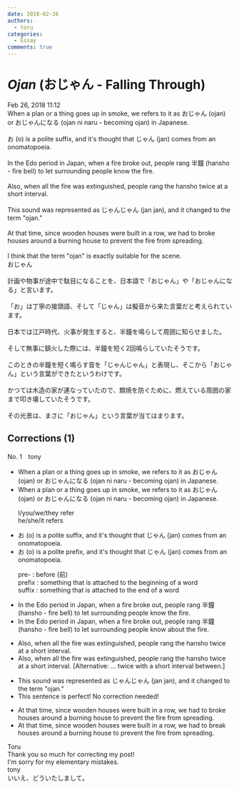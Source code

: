 ```yaml
---
date: 2018-02-26
authors:
  - toru
categories:
  - Essay
comments: true
---
```


# <strong><em>Ojan</strong></em> (おじゃん - Falling Through)
<div class="date">Feb 26, 2018 11:12</div>
<div id="post"><div id="body_show_ori">
When a plan or a thing goes up in smoke, we refers to it as おじゃん (ojan) or おじゃんになる (ojan ni naru - becoming ojan) in Japanese.<br/><br/>お (o) is a polite suffix, and it's thought that じゃん (jan) comes from an onomatopoeia.<br/><br/>In the Edo period in Japan, when a fire broke out, people rang 半鐘 (hansho - fire bell) to let surrounding people know the fire.<br/><br/>Also, when all the fire was extinguished, people rang the hansho twice at a short interval.<br/><br/>This sound was represented as じゃんじゃん (jan jan), and it changed to the term "ojan."<br/><br/>At that time, since wooden houses were built in a row, we had to broke houses around a burning house to prevent the fire from spreading.<br/><br/>I think that the term "ojan" is exactly suitable for the scene.
</div></div>

<!-- more -->

<div id="post_ja"><div id="body_show_mo">
おじゃん<br/><br/>計画や物事が途中で駄目になることを、日本語で「おじゃん」や「おじゃんになる」と言います。<br/><br/>「お」は丁寧の接頭語、そして「じゃん」は擬音から来た言葉だと考えられています。<br/><br/>日本では江戸時代、火事が発生すると、半鐘を鳴らして周囲に知らせました。<br/><br/>そして無事に鎮火した際には、半鐘を短く2回鳴らしていたそうです。<br/><br/>このときの半鐘を短く鳴らす音を「じゃんじゃん」と表現し、そこから「おじゃん」という言葉ができたというわけです。<br/><br/>かつては木造の家が連なっていたので、類焼を防ぐために、燃えている周囲の家まで叩き壊していたそうです。<br/><br/>その光景は、まさに「おじゃん」という言葉が当てはまります。
</div></div>

## Corrections (1)
<div id="block"><div class="first_name"> No. 1　<span class="just_name">tony</span></div><div id="block2">
<ul class="correction_field">
<li class="incorrect">When a plan or a thing goes up in smoke, we refers to it as おじゃん (ojan) or おじゃんになる (ojan ni naru - becoming ojan) in Japanese.</li>
<li class="corrected correct">
When a plan or a thing goes up in smoke, we refer<span class="f_red"><span class="sline">s</span></span> to it as おじゃん (ojan) or おじゃんになる (ojan ni naru - becoming ojan) in Japanese.
<p class="correction_comment">I/you/we/they refer<br/>he/she/it refers</p>
</li>
</ul>
<ul class="correction_field">
<li class="incorrect">お (o) is a polite suffix, and it's thought that じゃん (jan) comes from an onomatopoeia.</li>
<li class="corrected correct">
お (o) is a polite <span class="f_red">pre</span>fix, and it's thought that じゃん (jan) comes from an onomatopoeia.
<p class="correction_comment">pre- : before (前)<br/>prefix : something that is attached to the beginning of a word<br/>suffix : something that is attached to the end of a word</p>
</li>
</ul>
<ul class="correction_field">
<li class="incorrect">In the Edo period in Japan, when a fire broke out, people rang 半鐘 (hansho - fire bell) to let surrounding people know the fire.</li>
<li class="corrected correct">
In the Edo period in Japan, when a fire broke out, people rang 半鐘 (hansho - fire bell) to let surrounding people know <span class="f_red">about</span> the fire.
</li>
</ul>
<ul class="correction_field">
<li class="incorrect">Also, when all the fire was extinguished, people rang the hansho twice at a short interval.</li>
<li class="corrected correct">
Also, when all the fire was extinguished, people rang the hansho twice at a short interval. [Alternative: ... twice with a short interval between.]
</li>
</ul>
<ul class="correction_field">
<li class="incorrect">This sound was represented as じゃんじゃん (jan jan), and it changed to the term "ojan."</li>
<li class="corrected perfect">This sentence is perfect! No correction needed!</li>
</ul>
<ul class="correction_field">
<li class="incorrect">At that time, since wooden houses were built in a row, we had to broke houses around a burning house to prevent the fire from spreading.</li>
<li class="corrected correct">
At that time, since wooden houses were built in a row, we had to <span class="f_red">break</span> houses around a burning house to prevent the fire from spreading.
</li>
</ul>
</div><div class="name"><span class="just_name">Toru</span><br>
Thank you so much for correcting my post!<br/>I'm sorry for my elementary mistakes.
</div>
<div class="name"><span class="just_name">tony</span><br>
いいえ、どういたしまして。
</div>
</div>
